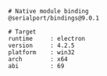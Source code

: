     # Native module binding
    @serialport/bindings@9.0.1

    # Target
    runtime     : electron
    version     : 4.2.5
    platform    : win32
    arch        : x64
    abi         : 69
